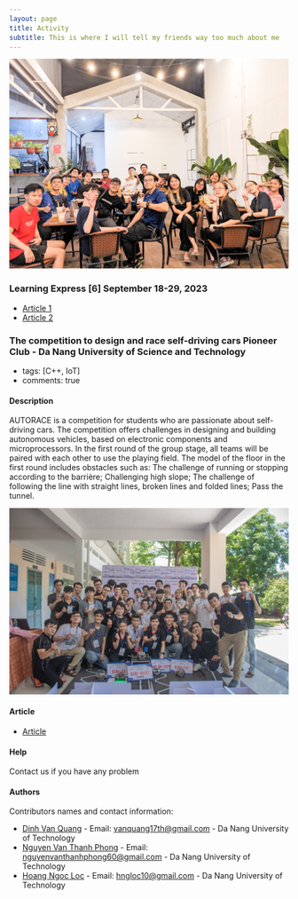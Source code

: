 ```yaml
---
layout: page
title: Activity
subtitle: This is where I will tell my friends way too much about me 
---
```


![Crepe](/assets/img/PXL_20230921_141020181.jpg)
### Learning Express [6] September 18-29, 2023
- [Article 1](http://dut.udn.vn/Tintuc/Tintuc/id/8550)
- [Article 2](https://baodanang.vn/channel/5433/202310/thuc-day-trai-nghiem-learning-express-3957936/index.htm?fbclid=IwAR06qA-62psfx14xXODIdMB11QR_hzsCFdmQgKAnt7X0ZslUp2hfPFgglGE)

### The competition to design and race self-driving cars Pioneer Club - Da Nang University of Science and Technology
- tags: [C++, IoT]
- comments: true
#### Description
AUTORACE is a competition for students who are passionate about self-driving cars. The competition offers challenges in designing and building autonomous vehicles, based on electronic components and microprocessors.
In the first round of the group stage, all teams will be paired with each other to use the playing field. The model of the floor in the first round includes obstacles such as: The challenge of running or stopping according to the barrière; Challenging high slope; The challenge of following the line with straight lines, broken lines and folded lines; Pass the tunnel.

![Crepe](/assets/img/286290990_4632906366811471_4273634123629089881_n.jpg)
#### Article
- [Article](https://dsa.org.vn/pioneer-ete-autorace-2022-va-hanh-trinh-kien-tao-dau-moi/)
#### Help
Contact us if you have any problem
#### Authors
Contributors names and contact information:
* [Dinh Van Quang](https://www.facebook.com/vanquang17th/) - Email: vanquang17th@gmail.com - Da Nang University of Technology
* [Nguyen Van Thanh Phong](https://www.facebook.com/profile.php?id=100054579217389) - Email: nguyenvanthanhphong60@gmail.com - Da Nang University of Technology
* [Hoang Ngoc Loc](https://www.facebook.com/reddevils.1908) - Email: hngloc10@gmail.com - Da Nang University of Technology
